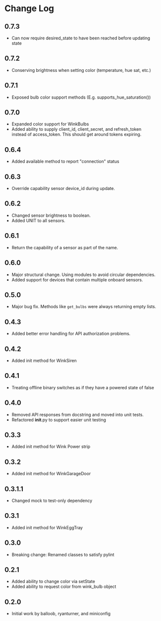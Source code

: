 # Change Log

## 0.7.3
- Can now require desired_state to have been reached before updating state

## 0.7.2
- Conserving brightness when setting color (temperature, hue sat, etc.)

## 0.7.1 
- Exposed bulb color support methods (E.g. supports_hue_saturation())

## 0.7.0
- Expanded color support for WinkBulbs
- Added ability to supply client_id, client_secret, and refresh_token 
instead of access_token.  This should get around tokens expiring.

## 0.6.4
- Added available method to report "connection" status

## 0.6.3
- Override capability sensor device_id during update.

## 0.6.2
- Changed sensor brightness to boolean.
- Added UNIT to all sensors.

## 0.6.1
- Return the capability of a sensor as part of the name.

## 0.6.0 
- Major structural change.  Using modules to avoid circular dependencies.
- Added support for devices that contain multiple onboard sensors.

## 0.5.0 
- Major bug fix.  Methods like `get_bulbs` were always returning empty lists.

## 0.4.3
- Added better error handling for API authorization problems.

## 0.4.2
- Added init method for WinkSiren

## 0.4.1
- Treating offline binary switches as if they have a powered state of false

## 0.4.0
- Removed API responses from docstring and moved into unit tests.
- Refactored __init__.py to support easier unit testing

## 0.3.3
- Added init method for Wink Power strip

## 0.3.2
- Added init method for WinkGarageDoor

## 0.3.1.1
- Changed mock to test-only dependency

## 0.3.1
- Added init method for WinkEggTray

## 0.3.0 
- Breaking change: Renamed classes to satisfy pylint

## 0.2.1
- Added ability to change color via setState
- Added ability to request color from wink_bulb object

## 0.2.0
- Initial work by balloob, ryanturner, and miniconfig

